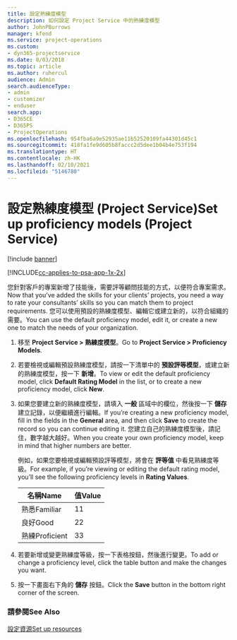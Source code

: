 ```yaml
---
title: 設定熟練度模型
description: 如何設定 Project Service 中的熟練度模型
author: JohnPBurrows
manager: kfend
ms.service: project-operations
ms.custom:
- dyn365-projectservice
ms.date: 8/03/2018
ms.topic: article
ms.author: ruhercul
audience: Admin
search.audienceType:
- admin
- customizer
- enduser
search.app:
- D365CE
- D365PS
- ProjectOperations
ms.openlocfilehash: 954fba6a9e52935ae11b52520109fa44301d45c1
ms.sourcegitcommit: 418fa1fe9d605b8faccc2d5dee1b04b4e753f194
ms.translationtype: HT
ms.contentlocale: zh-HK
ms.lasthandoff: 02/10/2021
ms.locfileid: "5146780"
---
```

# <a name="set-up-proficiency-models-project-service"></a><span data-ttu-id="6fa4f-103">設定熟練度模型 (Project Service)</span><span class="sxs-lookup"><span data-stu-id="6fa4f-103">Set up proficiency models (Project Service)</span></span>

[!include [banner](../includes/psa-now-project-operations.md)]

[!INCLUDE[cc-applies-to-psa-app-1x-2x](../includes/cc-applies-to-psa-app-1x-2x.md)]

<span data-ttu-id="6fa4f-104">您針對客戶的專案新增了技能後，需要評等顧問技能的方式，以便符合專案需求。</span><span class="sxs-lookup"><span data-stu-id="6fa4f-104">Now that you’ve added the skills for your clients’ projects, you need a way to rate your consultants’ skills so you can match them to project requirements.</span></span> <span data-ttu-id="6fa4f-105">您可以使用預設的熟練度模型、編輯它或建立新的，以符合組織的需要。</span><span class="sxs-lookup"><span data-stu-id="6fa4f-105">You can use the default proficiency model, edit it, or create a new one to match the needs of your organization.</span></span>  
  
1.  <span data-ttu-id="6fa4f-106">移至 **Project Service > 熟練度模型**。</span><span class="sxs-lookup"><span data-stu-id="6fa4f-106">Go to **Project Service > Proficiency Models**.</span></span>  
  
2.  <span data-ttu-id="6fa4f-107">若要檢視或編輯預設熟練度模型，請按一下清單中的 **預設評等模型**，或建立新的熟練度模型，按一下 **新增**。</span><span class="sxs-lookup"><span data-stu-id="6fa4f-107">To view or edit the default proficiency model, click **Default Rating Model** in the list, or to create a new proficiency model, click **New**.</span></span>  
  
3.  <span data-ttu-id="6fa4f-108">如果您要建立新的熟練度模型，請填入 **一般** 區域中的欄位，然後按一下 **儲存** 建立記錄，以便繼續進行編輯。</span><span class="sxs-lookup"><span data-stu-id="6fa4f-108">If you’re creating a new proficiency model, fill in the fields in the **General** area, and then click **Save** to create the record so you can continue editing it.</span></span> <span data-ttu-id="6fa4f-109">您建立自己的熟練度模型後，請記住，數字越大越好。</span><span class="sxs-lookup"><span data-stu-id="6fa4f-109">When you create your own proficiency model, keep in mind that higher numbers are better.</span></span>  
  
     <span data-ttu-id="6fa4f-110">例如，如果您要檢視或編輯預設評等模型，將會在 **評等值** 中看見熟練度等級。</span><span class="sxs-lookup"><span data-stu-id="6fa4f-110">For example, if you’re viewing or editing the default rating model, you’ll see the following proficiency levels in **Rating Values**.</span></span>  
  
    |<span data-ttu-id="6fa4f-111">名稱</span><span class="sxs-lookup"><span data-stu-id="6fa4f-111">Name</span></span>|<span data-ttu-id="6fa4f-112">值</span><span class="sxs-lookup"><span data-stu-id="6fa4f-112">Value</span></span>|  
    |----------|-----------|  
    |<span data-ttu-id="6fa4f-113">熟悉</span><span class="sxs-lookup"><span data-stu-id="6fa4f-113">Familiar</span></span>|<span data-ttu-id="6fa4f-114">1</span><span class="sxs-lookup"><span data-stu-id="6fa4f-114">1</span></span>|  
    |<span data-ttu-id="6fa4f-115">良好</span><span class="sxs-lookup"><span data-stu-id="6fa4f-115">Good</span></span>|<span data-ttu-id="6fa4f-116">2</span><span class="sxs-lookup"><span data-stu-id="6fa4f-116">2</span></span>|  
    |<span data-ttu-id="6fa4f-117">熟練</span><span class="sxs-lookup"><span data-stu-id="6fa4f-117">Proficient</span></span>|<span data-ttu-id="6fa4f-118">3</span><span class="sxs-lookup"><span data-stu-id="6fa4f-118">3</span></span>|  
  
4.  <span data-ttu-id="6fa4f-119">若要新增或變更熟練度等級，按一下表格按鈕，然後進行變更。</span><span class="sxs-lookup"><span data-stu-id="6fa4f-119">To add or change a proficiency level, click the table button and make the changes you want.</span></span>  
  
5.  <span data-ttu-id="6fa4f-120">按一下畫面右下角的 **儲存** 按鈕。</span><span class="sxs-lookup"><span data-stu-id="6fa4f-120">Click the **Save** button in the bottom right corner of the screen.</span></span>  
  
### <a name="see-also"></a><span data-ttu-id="6fa4f-121">請參閱</span><span class="sxs-lookup"><span data-stu-id="6fa4f-121">See Also</span></span>  
 [<span data-ttu-id="6fa4f-122">設定資源</span><span class="sxs-lookup"><span data-stu-id="6fa4f-122">Set up resources</span></span>](../psa/set-up-resources.md)
